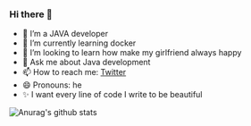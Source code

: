 ### Hi there 👋

- 🔭 I’m a JAVA developer
- 🌱 I’m currently learning docker
- 👯 I’m looking to learn how make my girlfriend always happy
- 💬 Ask me about Java development
- 📫 How to reach me: [Twitter](https://twitter.com/0xedson)
- 😄 Pronouns: he
- ✨ I want every line of code I write to be beautiful

![Anurag's github stats](https://github-readme-stats.vercel.app/api?username=jiaokeqing&show_icons=true)
